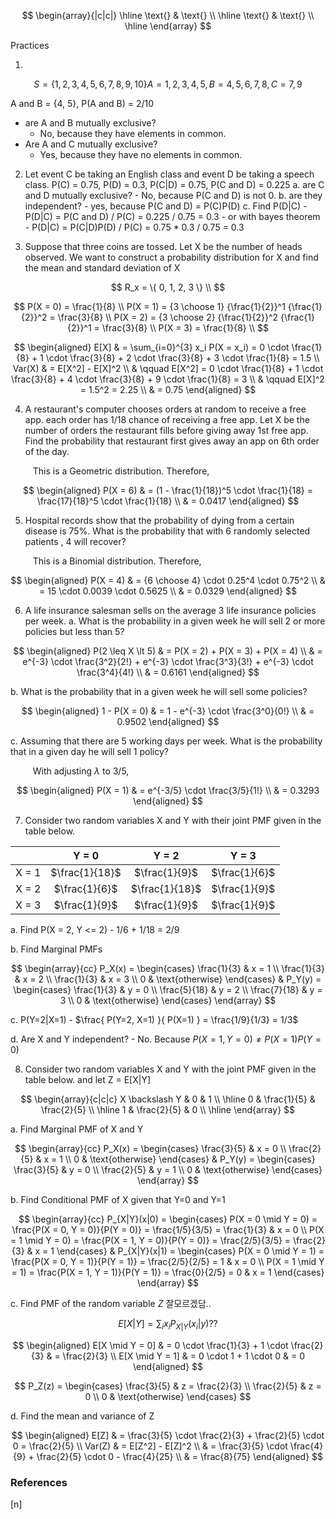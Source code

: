 $$
\begin{array}{|c|c|}
\hline
\text{} & \text{} \\
\hline
\text{} & \text{} \\
\hline
\end{array}
$$

Practices

1.

$$
S = \{ 1,2,3,4,5,6,7,8,9,10 \}
A = {1,2,3,4,5}, B = {4,5,6,7,8}, C = {7, 9}
$$

A and B = {4, 5}, P(A and B) = 2/10

  - are A and B mutually exclusive?
    - No, because they have elements in common.
  - Are A and C mutually exclusive?
    - Yes, because they have no elements in common.

2. Let event C be taking an English class and event D be taking a speech class. P(C) = 0.75, P(D) = 0.3, P(C|D) = 0.75, P(C and D) = 0.225
    a. are C and D mutually exclusive?
        - No, because P(C and D) is not 0.
    b. are they independent?
        - yes, because P(C and D) = P(C)P(D)
    c. Find P(D|C)
        - P(D|C) = P(C and D) / P(C) = 0.225 / 0.75 = 0.3
        - or with bayes theorem
            - P(D|C) = P(C|D)P(D) / P(C) = 0.75 * 0.3 / 0.75 = 0.3

3. Suppose that three coins are tossed. Let X be the number of heads observed. We want to construct a probability distribution for X and find the mean and standard deviation of X

$$
R_x = \{ 0, 1, 2, 3 \} \\
$$

$$
P(X = 0) = \frac{1}{8} \\
P(X = 1) = {3 \choose 1} {\frac{1}{2}}^1 {\frac{1}{2}}^2 = \frac{3}{8} \\
P(X = 2) = {3 \choose 2} {\frac{1}{2}}^2 {\frac{1}{2}}^1 = \frac{3}{8} \\
P(X = 3) = \frac{1}{8} \\
$$

$$
\begin{aligned}
E[X] & = \sum_{i=0}^{3} x_i P(X = x_i) = 0 \cdot \frac{1}{8} + 1 \cdot \frac{3}{8} + 2 \cdot \frac{3}{8} + 3 \cdot \frac{1}{8} = 1.5 \\
Var(X) & = E[X^2] - E[X]^2 \\
& \qquad E[X^2] = 0 \cdot \frac{1}{8} + 1 \cdot \frac{3}{8} + 4 \cdot \frac{3}{8} + 9 \cdot \frac{1}{8} = 3 \\
& \qquad E[X]^2 = 1.5^2 = 2.25 \\
& = 0.75
\end{aligned}
$$

4. A restaurant's computer chooses orders at random to receive a free app. each order has 1/18 chance of receiving a free app. Let X be the number of orders the restaurant fills before giving away 1st free app. Find the probability that restaurant first gives away an app on 6th order of the day.

$\qquad$ This is a Geometric distribution. Therefore,

$$
\begin{aligned}
P(X = 6) & = (1 - \frac{1}{18})^5 \cdot \frac{1}{18} = \frac{17}{18}^5 \cdot \frac{1}{18} \\
& = 0.0417
\end{aligned}
$$

5. Hospital records show that the probability of dying from a certain disease is 75%. What is the probability that with 6 randomly selected patients , 4 will recover?

$\qquad$ This is a Binomial distribution. Therefore,

$$
\begin{aligned}
P(X = 4) & = {6 \choose 4} \cdot 0.25^4 \cdot 0.75^2 \\
& = 15 \cdot 0.0039 \cdot 0.5625 \\
& = 0.0329
\end{aligned}
$$

6. A life insurance salesman sells on the average 3 life insurance policies per week.
  a. What is the probability in a given week he will sell 2 or more policies but less than 5?

$$
\begin{aligned}
P(2 \leq X \lt 5) & = P(X = 2) + P(X = 3) + P(X = 4) \\
& = e^{-3} \cdot \frac{3^2}{2!} + e^{-3} \cdot \frac{3^3}{3!} + e^{-3} \cdot \frac{3^4}{4!} \\
& = 0.6161
\end{aligned}
$$

  b. What is the probability that in a given week he will sell some policies?

$$
\begin{aligned}
1 - P(X = 0) & = 1 - e^{-3} \cdot \frac{3^0}{0!} \\
& = 0.9502
\end{aligned}
$$

  c. Assuming that there are 5 working days per week. What is the probability that in a given day he will sell 1 policy?

  $\qquad$ With adjusting $\lambda$ to 3/5,

$$
\begin{aligned}
P(X = 1) & = e^{-3/5} \cdot \frac{3/5}{1!} \\
& = 0.3293
\end{aligned}
$$

7. Consider two random variables X and Y with their joint PMF given in the table below.

| | Y = 0 | Y = 2 | Y = 3 |
|:---:|:---:|:---:|:---:|
| X = 1 | $\frac{1}{18}$ | $\frac{1}{9}$ | $\frac{1}{6}$ |
| X = 2 | $\frac{1}{6}$ | $\frac{1}{18}$ | $\frac{1}{9}$ |
| X = 3 | $\frac{1}{9}$ | $\frac{1}{9}$ | $\frac{1}{9}$ |

  a. Find P(X = 2, Y <= 2)
    - 1/6 + 1/18 = 2/9

  b. Find Marginal PMFs

$$
\begin{array}{cc}
P_X(x) = \begin{cases} \frac{1}{3} & x = 1 \\ \frac{1}{3} & x = 2 \\ \frac{1}{3} & x = 3 \\ 0 & \text{otherwise} \end{cases} & P_Y(y) = \begin{cases} \frac{1}{3} & y = 0 \\ \frac{5}{18} & y = 2 \\ \frac{7}{18} & y = 3 \\ 0 & \text{otherwise} \end{cases}
\end{array}
$$

  c. P(Y=2|X=1)
    - $\frac{ P(Y=2, X=1) }{ P(X=1) } = \frac{1/9}{1/3} = 1/3$

  d. Are X and Y independent?
    - No. Because $P(X=1, Y=0) \neq P(X=1)P(Y=0)$

8. Consider two random variables X and Y with the joint PMF given in the table below. and let Z = E[X|Y]

$$
\begin{array}{c|c|c}
X \backslash Y & 0 & 1 \\
\hline
0 & \frac{1}{5} & \frac{2}{5} \\
\hline
1 & \frac{2}{5} & 0 \\
\hline
\end{array}
$$

  a. Find Marginal PMF of X and Y

$$
\begin{array}{cc}
P_X(x) = \begin{cases} \frac{3}{5} & x = 0 \\ \frac{2}{5} & x = 1 \\ 0 & \text{otherwise} \end{cases} & P_Y(y) = \begin{cases} \frac{3}{5} & y = 0 \\ \frac{2}{5} & y = 1 \\ 0 & \text{otherwise} \end{cases}
\end{array}
$$

  b. Find Conditional PMF of X given that Y=0 and Y=1

$$
\begin{array}{cc}
P_{X|Y}(x|0) =
\begin{cases} P(X = 0 \mid Y = 0) = \frac{P(X = 0, Y = 0)}{P(Y = 0)} = \frac{1/5}{3/5} = \frac{1}{3} & x = 0 \\
P(X = 1 \mid Y = 0) = \frac{P(X = 1, Y = 0)}{P(Y = 0)} = \frac{2/5}{3/5} = \frac{2}{3} & x = 1
\end{cases}
&
P_{X|Y}(x|1) =
\begin{cases} P(X = 0 \mid Y = 1) = \frac{P(X = 0, Y = 1)}{P(Y = 1)} = \frac{2/5}{2/5} = 1 & x = 0 \\
P(X = 1 \mid Y = 1) = \frac{P(X = 1, Y = 1)}{P(Y = 1)} = \frac{0}{2/5} = 0 & x = 1
\end{cases}
\end{array}
$$

  c. Find PMF of the random variable $Z$ 잘모르겠담..

$$
E[X|Y] = \sum_{i} x_i P_{X|Y}(x_i|y) ??
$$

$$
\begin{aligned}
E[X \mid Y = 0] & = 0 \cdot \frac{1}{3} + 1 \cdot \frac{2}{3} & = \frac{2}{3} \\
E[X \mid Y = 1] & = 0 \cdot 1 + 1 \cdot 0 & = 0
\end{aligned}
$$

$$
P_Z(z) = \begin{cases} \frac{3}{5} & z = \frac{2}{3} \\ \frac{2}{5} & z = 0 \\ 0 & \text{otherwise} \end{cases}
$$

  d. Find the mean and variance of Z

$$
\begin{aligned}
E[Z] & = \frac{3}{5} \cdot \frac{2}{3} + \frac{2}{5} \cdot 0 = \frac{2}{5} \\
Var(Z) & = E[Z^2] - E[Z]^2 \\
& = \frac{3}{5} \cdot \frac{4}{9} + \frac{2}{5} \cdot 0 - \frac{4}{25} \\
& = \frac{8}{75}
\end{aligned}
$$










### References

$\tag*{}\label{n} \text{[n] }$

